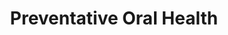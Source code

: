 ---
type: page
layout: preventative
url: /preventative-oral-health
title: 'Preventative Oral Health'
params:
page-status: 'inner-page'
---